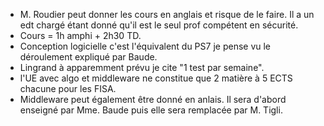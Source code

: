 
- M. Roudier peut donner les cours en anglais et risque de le faire. Il a un edt chargé étant donné qu'il est le seul prof compétent en sécurité.
- Cours = 1h amphi + 2h30 TD.
- Conception logicielle c'est l'équivalent du PS7 je pense vu le déroulement expliqué par Baude.
- Lingrand à apparemment prévu je cite "1 test par semaine".
- l'UE avec algo et middleware ne constitue que 2 matière à 5 ECTS chacune pour les FISA.
- Middleware peut également être donné en anlais. Il sera d'abord enseigné par Mme. Baude puis elle sera remplacée par M. Tigli.